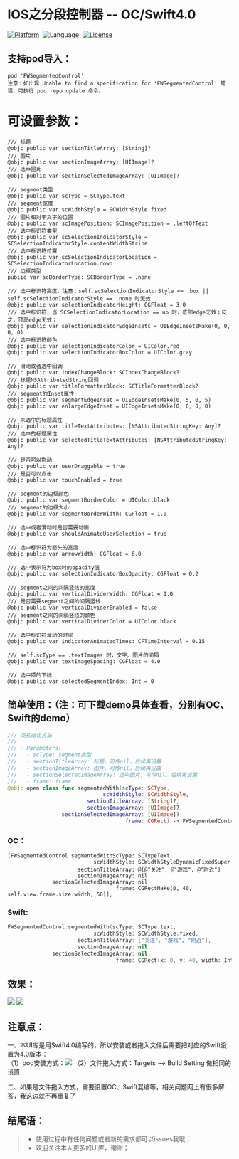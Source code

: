# IOS之分段控制器 -- OC/Swift4.0  

[![Platform](http://img.shields.io/badge/platform-iOS-blue.svg?style=flat)](http://cocoapods.org/?q=FWSegmentedControl)&nbsp;
![Language](https://img.shields.io/badge/language-swift-orange.svg?style=flat)&nbsp;
[![License](http://img.shields.io/badge/license-MIT-green.svg?style=flat)](https://github.com/choiceyou/FWSegmentedControl/blob/master/FWSegmentedControl/LICENSE)



## 支持pod导入：

```cocoaPods
pod 'FWSegmentedControl'
注意：如出现 Unable to find a specification for 'FWSegmentedControl' 错误，可执行 pod repo update 命令。
```


# 可设置参数：
```参数
/// 标题
@objc public var sectionTitleArray: [String]?
/// 图片
@objc public var sectionImageArray: [UIImage]?
/// 选中图片
@objc public var sectionSelectedImageArray: [UIImage]?

/// segment类型
@objc public var scType = SCType.text
/// segment宽度
@objc public var scWidthStyle = SCWidthStyle.fixed
/// 图片相对于文字的位置
@objc public var scImagePosition: SCImagePosition = .leftOfText
/// 选中标识符类型
@objc public var scSelectionIndicatorStyle = SCSelectionIndicatorStyle.contentWidthStripe
/// 选中标识符位置
@objc public var scSelectionIndicatorLocation = SCSelectionIndicatorLocation.down
/// 边框类型
public var scBorderType: SCBorderType = .none

/// 选中标识符高度，注意：self.scSelectionIndicatorStyle == .box || self.scSelectionIndicatorStyle == .none 时无效
@objc public var selectionIndicatorHeight: CGFloat = 3.0
/// 选中标识符，当 SCSelectionIndicatorLocation == up 时，底部edge无效；反之，顶部edge无效；
@objc public var selectionIndicatorEdgeInsets = UIEdgeInsetsMake(0, 0, 0, 0)
/// 选中标识符颜色
@objc public var selectionIndicatorColor = UIColor.red
@objc public var selectionIndicatorBoxColor = UIColor.gray

/// 滑动或者选中回调
@objc public var indexChangeBlock: SCIndexChangeBlock?
/// 标题NSAttributedString回调
@objc public var titleFormatterBlock: SCTitleFormatterBlock?
/// segment的Inset属性
@objc public var segmentEdgeInset = UIEdgeInsetsMake(0, 5, 0, 5)
@objc public var enlargeEdgeInset = UIEdgeInsetsMake(0, 0, 0, 0)

/// 未选中的标题属性
@objc public var titleTextAttributes: [NSAttributedStringKey: Any]?
/// 选中的标题属性
@objc public var selectedTitleTextAttributes: [NSAttributedStringKey: Any]?

/// 是否可以拖动
@objc public var userDraggable = true
/// 是否可以点击
@objc public var touchEnabled = true

/// segment的边框颜色
@objc public var segmentBorderColor = UIColor.black
/// segment的边框大小
@objc public var segmentBorderWidth: CGFloat = 1.0

/// 选中或者滑动时是否需要动画
@objc public var shouldAnimateUserSelection = true

/// 选中标识符为箭头的宽度
@objc public var arrowWidth: CGFloat = 6.0

/// 选中表示符为box时的opacity值
@objc public var selectionIndicatorBoxOpacity: CGFloat = 0.2

/// segment之间的间隔竖线的宽度
@objc public var verticalDividerWidth: CGFloat = 1.0
/// 是否需要segment之间的间隔竖线
@objc public var verticalDividerEnabled = false
/// segment之间的间隔竖线的颜色
@objc public var verticalDividerColor = UIColor.black

/// 选中标识符滑动的时间
@objc public var indicatorAnimatedTimes: CFTimeInterval = 0.15

/// self.scType == .textImages 时，文字、图片的间隔
@objc public var textImageSpacing: CGFloat = 4.0

/// 选中项的下标
@objc public var selectedSegmentIndex: Int = 0
```



## 简单使用：（注：可下载demo具体查看，分别有OC、Swift的demo）

```swift
/// 类初始化方法
///
/// - Parameters:
///   - scType: segment类型
///   - sectionTitleArray: 标题，可传nil，后续再设置
///   - sectionImageArray: 图片，可传nil，后续再设置
///   - sectionSelectedImageArray: 选中图片，可传nil，后续再设置
///   - frame: frame
@objc open class func segmentedWith(scType: SCType,
                              scWidthStyle: SCWidthStyle,
                         sectionTitleArray: [String]?,
                         sectionImageArray: [UIImage]?,
                 sectionSelectedImageArray: [UIImage]?,
                                     frame: CGRect) -> FWSegmentedControl
```

### OC：
```oc
[FWSegmentedControl segmentedWithScType: SCTypeText
                           scWidthStyle: SCWidthStyleDynamicFixedSuper
                      sectionTitleArray: @[@"关注", @"游戏", @"附近"]
                      sectionImageArray: nil 
              sectionSelectedImageArray: nil
                                  frame: CGRectMake(0, 40, self.view.frame.size.width, 50)];
```


### Swift: <br>
```swift
FWSegmentedControl.segmentedWith(scType: SCType.text,
                           scWidthStyle: SCWidthStyle.fixed,
                      sectionTitleArray: ["关注", "游戏", "附近"],
                      sectionImageArray: nil,
              sectionSelectedImageArray: nil,
                                  frame: CGRect(x: 0, y: 40, width: Int(UIScreen.main.bounds.width), height: 50)) 

```



## 效果：

![](https://github.com/choiceyou/FWSegmentedControl/blob/master/%E6%95%88%E6%9E%9C/%E7%A4%BA%E4%BE%8B1.gif)
![](https://github.com/choiceyou/FWSegmentedControl/blob/master/%E6%95%88%E6%9E%9C/%E7%A4%BA%E4%BE%8B2.gif)



## 注意点：

一、本UI库是用Swift4.0编写的，所以安装或者拖入文件后需要把对应的Swift设置为4.0版本： <br>
（1）pod安装方式：![](https://github.com/choiceyou/FWSegmentedControl/blob/master/%E6%95%88%E6%9E%9C/%E8%AE%BE%E7%BD%AE1.jpg)
（2）文件拖入方式：Targets --> Build Setting 做相同的设置

二、如果是文件拖入方式，需要设置OC、Swift混编等，相关问题网上有很多解答，我这边就不再重复了



## 结尾语：

> * 使用过程中有任何问题或者新的需求都可以issues我哦；
> * 欢迎关注本人更多的UI库，谢谢；

